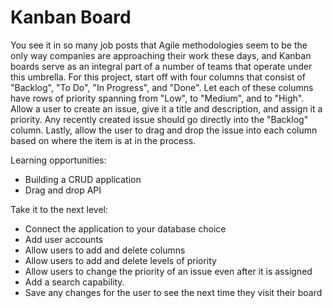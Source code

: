 # Kanban Board

You see it in so many job posts that Agile methodologies seem to be the only way companies are approaching their work these days, and Kanban boards serve as an integral part of a number of teams that operate under this umbrella. For this project, start off with four columns that consist of "Backlog", "To Do", "In Progress", and "Done". Let each of these columns have rows of priority spanning from "Low", to "Medium", and to "High". Allow a user to create an issue, give it a title and description, and assign it a priority. Any recently created issue should go directly into the "Backlog" column. Lastly, allow the user to drag and drop the issue into each column based on where the item is at in the process.

Learning opportunities:
- Building a CRUD application
- Drag and drop API

Take it to the next level:
- Connect the application to your database choice
- Add user accounts
- Allow users to add and delete columns
- Allow users to add and delete levels of priority
- Allow users to change the priority of an issue even after it is assigned
- Add a search capability.
- Save any changes for the user to see the next time they visit their board
